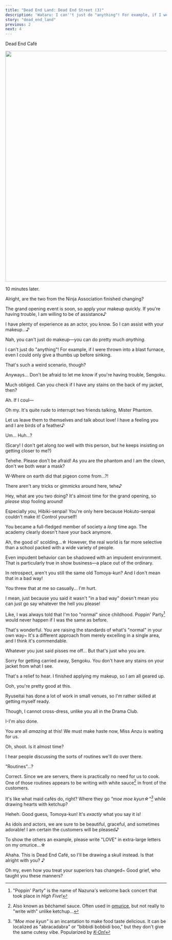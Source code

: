 ```yaml
---
title: "Dead End Land: Dead End Street (3)"
description: 'Wataru: I can''t just do "anything"! For example, if I were thrown into a blast furnace, even I could only give a thumbs up before sinking.'
story: "dead_end_land"
previous: 2
next: 4
---
```


<Season s="Summer"/>

<Location>Dead End Café</Location>

<Image src="/img/tl/dead end land/3/1.jpg" layout="responsive" width="1560" height="720" quality="100" />

<Narration>10 minutes later.</Narration>

<Bubble character="Wataru">

Alright, are the two from the Ninja Association finished changing?

The grand opening event is soon, so apply your makeup quickly. If you're having trouble, I am willing to be of assistance♪

I have plenty of experience as an actor, you know. So I can assist with your makeup...♪

</Bubble>

<Bubble character="Tomoya">

Nah, you can't just do makeup—you can do pretty much _anything._

</Bubble>

<Bubble character="Wataru">

I can't just do "anything"! For example, if I were thrown into a blast furnace, even I could only give a thumbs up before sinking.

</Bubble>

<Bubble character="Tomoya">

That's such a weird scenario, though?

Anyways... Don't be afraid to let me know if you're having trouble, Sengoku.

</Bubble>

<Bubble character="Shinobu">

Much obliged. Can you check if I have any stains on the back of my jacket, then?

</Bubble>

<Bubble character="Mayoi">

Ah. If I coul—

</Bubble>

<Bubble character="Wataru">

Oh my. It's quite rude to interrupt two friends talking, Mister Phantom.

Let us leave them to themselves and talk about love! I have a feeling you and I are birds of a feather♪

</Bubble>

<Bubble character="Mayoi">

Um... Huh...?

<Thought>(Scary! I don't get along _too_ well with this person, but he keeps insisting on getting closer to me?)</Thought>

</Bubble>

<Bubble character="Wataru">

Tehehe. Please don't be afraid! As you are the phantom and I am the clown, don't we both wear a mask?

</Bubble>

<Bubble character="Mayoi">

W-Where on earth did that pigeon come from...?!

</Bubble>

<Bubble character="Wataru">

There aren't any tricks or gimmicks around here, tehe♪

</Bubble>

<Bubble character="Tomoya">

Hey, what are you two doing? It's almost time for the grand opening, so _please_ stop fooling around!

Especially _you,_ Hibiki-senpai! You're only here because Hokuto-senpai couldn't make it! Control yourself!

You became a full-fledged member of society a _long_ time ago. The academy clearly doesn't have your back anymore.

</Bubble>

<Bubble character="Wataru">

Ah, the good ol' scolding...☆ However, the real world is far more selective than a school packed with a wide variety of people.

Even impudent behavior can be shadowed with an impudent environment. That is particularly true in show business—a place out of the ordinary.

In retrospect, aren't you still the same old Tomoya-kun? And I don't mean that in a bad way!

</Bubble>

<Bubble character="Tomoya">

You threw that at me so casually... I'm hurt.

I mean, just because you said it wasn't "in a bad way" doesn't mean you can just go say whatever the hell you please!

Like, I was always told that I'm too "normal" since childhood. Poppin' Party[^1] would never happen if I was the same as before.

</Bubble>

<Bubble character="Wataru">

That's wonderful. You are raising the standards of what's "normal" in your own way\~ It's a different approach from merely excelling in a single area, and I think it's commendable.

</Bubble>

<Bubble character="Tomoya">

Whatever you just said pisses me off... But that's just who you are.

Sorry for getting carried away, Sengoku. You don't have any stains on your jacket from what I see.

</Bubble>

<Bubble character="Shinobu">

That's a relief to hear. I finished applying my makeup, so I am all geared up.

</Bubble>

<Bubble character="Tomoya">

Ooh, you're pretty good at this.

</Bubble>

<Bubble character="Shinobu">

Ryuseitai has done a lot of work in small venues, so I'm rather skilled at getting myself ready.

Though, I cannot cross-dress, unlike you all in the Drama Club.

</Bubble>

<Bubble character="Mayoi">

I-I'm also done.

</Bubble>

<Bubble character="Wataru">

You are all _amazing_ at this! We must make haste now, Miss Anzu is waiting for us.

</Bubble>

<Bubble character="Tomoya">

Oh, shoot. Is it almost time?

</Bubble>

<Bubble character="Wataru">

I hear people discussing the sorts of routines we'll do over there.

</Bubble>

<Bubble character="Shinobu">

"Routines"...?

</Bubble>

<Bubble character="Wataru">

Correct. Since we are servers, there is practically no need for us to cook. One of those routines appears to be writing with white sauce[^2] in front of the customers.

</Bubble>

<Bubble character="Tomoya">

It's like what maid cafés do, right? Where they go <i>"moe moe kyun☆"[^3]</i> while drawing hearts with ketchup?

</Bubble>

<Bubble character="Wataru">

Heheh. Good guess, Tomoya-kun! It's _exactly_ what you say it is!

As idols and actors, we are sure to be beautiful, graceful, and sometimes adorable! I am certain the customers will be pleased♪

To show the others an example, please write "LOVE" in extra-large letters on my omurice...☆

</Bubble>

<Bubble character="Tomoya">

Ahaha. This is Dead End Café, so I'll be drawing a skull instead. Is that alright with you? ♪

</Bubble>

<Bubble character="Wataru">

Oh my, even how you treat your superiors has changed\~ Good grief, who taught you these manners?

</Bubble>

[^1]: "Poppin' Party" is the name of Nazuna's welcome back concert that took place in _High Five!_
[^2]: Also known as béchamel sauce. Often used in [omurice](https://chefgohan.gnavi.co.jp/detail/4889), but not really to "write with" unlike ketchup...
[^3]: _"Moe moe kyun"_ is an incantation to make food taste delicious. It can be localized as "abracadabra" or "bibbidi bobbidi boo," but they don't give the same cutesy vibe. Popularized by <i>[K-On!](https://youtu.be/PQCuyAHGkUM)</i>

<Credits tl="<a href='https://tomoya.moe'>Ren</a>" tlc="<a href='https://holistar.dreamwidth.org'>Holi</a>" qc="<a href='https://twitter.com/Czar_Ramzy'>Sheep</a>" />
